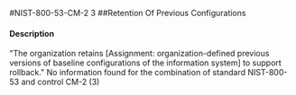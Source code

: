 #NIST-800-53-CM-2 3
##Retention Of Previous Configurations
#### Description
"The organization retains [Assignment: organization-defined previous versions of baseline configurations of the information system] to support rollback."
No information found for the combination of standard NIST-800-53 and control CM-2 (3)
